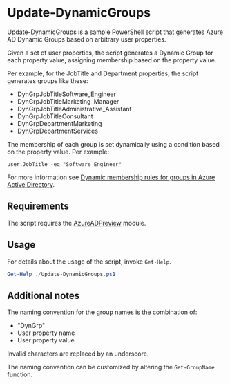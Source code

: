 # Update-DynamicGroups

Update-DynamicGroups is a sample PowerShell script that generates Azure AD Dynamic Groups based on arbitrary user properties.

Given a set of user properties, the script generates a Dynamic Group for each property value, assigning membership based on the property value.

Per example, for the JobTitle and Department properties, the script generates groups like these:

- DynGrpJobTitleSoftware_Engineer
- DynGrpJobTitleMarketing_Manager
- DynGrpJobTitleAdministrative_Assistant
- DynGrpJobTitleConsultant
- DynGrpDepartmentMarketing
- DynGrpDepartmentServices

The membership of each group is set dynamically using a condition based on the property value.
Per example:

```text
user.JobTitle -eq "Software Engineer"
```

For more information see [Dynamic membership rules for groups in Azure Active Directory](https://docs.microsoft.com/en-us/azure/active-directory/enterprise-users/groups-dynamic-membership).

## Requirements

The script requires the [AzureADPreview](https://www.powershellgallery.com/packages/AzureADPreview) module.

## Usage

For details about the usage of the script, invoke `Get-Help`.

```PowerShell
Get-Help ./Update-DynamicGroups.ps1
```

## Additional notes

The naming convention for the group names is the combination of:

- "DynGrp"
- User property name
- User property value

Invalid characters are replaced by an underscore.

The naming convention can be customized by altering the `Get-GroupName` function.
